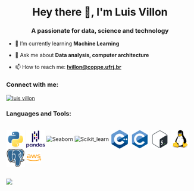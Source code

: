 <h1 align="center">Hey there 👋, I'm Luis Villon</h1>
<h3 align="center">A passionate for data, science and technology</h3>

- 🌱 I’m currently learning **Machine Learning**

- 💬 Ask me about **Data analysis, computer architecture**

- 📫 How to reach me: **lvillon@coppe.ufrj.br**

<!-- - 📄 Know about my experiences [www.linkedin.com/in/luis-villon](www.linkedin.com/in/luis-villon) -->

<h3 align="left">Connect with me:</h3>
<p align="left">
<a href="https://linkedin.com/in/luis-villon" target="blank"><img align="center" src="https://raw.githubusercontent.com/rahuldkjain/github-profile-readme-generator/master/src/images/icons/Social/linked-in-alt.svg" alt="luis villon" height="30" width="40" /></a>
</p>

<h3 align="left">Languages and Tools:</h3>
<div style="display: inline_block"><br>
  <img align="center" alt="Rafa-Python" height="50" width="50" src="https://raw.githubusercontent.com/devicons/devicon/master/icons/python/python-original.svg">
  <img align="center" alt="Rafa-Pandas" height="50" width="50" src="https://raw.githubusercontent.com/devicons/devicon/master/icons/pandas/pandas-original-wordmark.svg">
  <img align="center" alt="Seaborn" height="50" width="50" src="https://seaborn.pydata.org/_images/logo-mark-lightbg.svg">
  <img align="center" alt="Scikit_learn" height="50" width="50" src="https://upload.wikimedia.org/wikipedia/commons/0/05/Scikit_learn_logo_small.svg">
  <img align="center" alt="Rafa-Cpp" height="50" width="50" src="https://raw.githubusercontent.com/devicons/devicon/master/icons/cplusplus/cplusplus-original.svg">
  <img align="center" alt="Rafa-C" height="50" width="50" src="https://raw.githubusercontent.com/devicons/devicon/master/icons/c/c-original.svg">
  <img align="center" alt="Rafa-Bash" height="50" width="50" src="https://raw.githubusercontent.com/devicons/devicon/master/icons/bash/bash-original.svg">
  <img align="center" alt="Rafa-Linux" height="50" width="50" src="https://raw.githubusercontent.com/devicons/devicon/master/icons/linux/linux-original.svg">
  <img align="center" alt="Rafa-Postgresql" height="50" width="50" src="https://raw.githubusercontent.com/devicons/devicon/master/icons/postgresql/postgresql-original.svg"> 
  <img align="center" alt="Rafa-Amazonwebservices" height="30" width="40" src="https://raw.githubusercontent.com/devicons/devicon/master/icons/amazonwebservices/amazonwebservices-plain-wordmark.svg">
</div><br> 

<img src="https://github-readme-stats.vercel.app/api/top-langs?username=LaqVillon&layout=compact"/> <br> 
<!-- <img src="https://github-readme-stats.vercel.app/api?username=LaqVillon&show_icons=true"/> <br> -->

